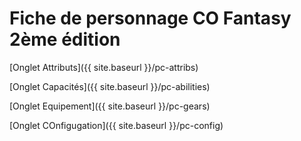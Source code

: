 # Fiche de personnage CO Fantasy 2ème édition

[Onglet Attributs]({{ site.baseurl }}/pc-attribs)

[Onglet Capacités]({{ site.baseurl }}/pc-abilities)

[Onglet Equipement]({{ site.baseurl }}/pc-gears)

[Onglet COnfigugation]({{ site.baseurl }}/pc-config)